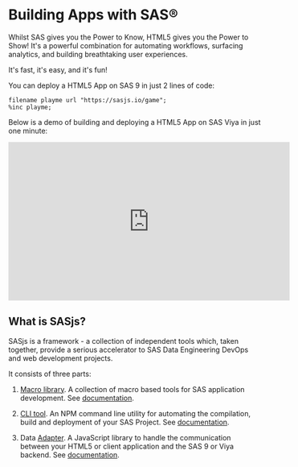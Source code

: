 Building Apps with SAS®
====================

Whilst SAS gives you the Power to Know, HTML5 gives you the Power to Show!  It's a powerful combination for automating workflows, surfacing analytics, and building breathtaking user experiences.

It's fast, it's easy, and it's fun!

You can deploy a HTML5 App on SAS 9 in just 2 lines of code:

```sas
filename playme url "https://sasjs.io/game";
%inc playme;
```

Below is a demo of building and deploying a HTML5 App on SAS Viya in just one minute:

<iframe width="560" height="315" src="https://www.youtube.com/embed/WwGptgvSqSw" frameborder="0" allow="accelerometer; autoplay; encrypted-media; gyroscope; picture-in-picture" allowfullscreen></iframe>

What is SASjs?
---------------------
SASjs is a framework - a collection of independent tools which, taken together, provide a serious accelerator to SAS Data Engineering DevOps and web development projects.

It consists of three parts:

1. [Macro library](https://github.com/sasjs/core).  A collection of macro based tools for SAS application development.  See [documentation](https://core.sasjs.io).

2. [CLI tool](https://github.com/sasjs/cli).  An NPM command line utility for automating the compilation, build and deployment of your SAS Project.  See [documentation](https://cli.sasjs.io).

3. Data [Adapter](https://github.com/sasjs/adapter). A JavaScript library to handle the communication between your HTML5 or client application and the SAS 9 or Viya backend.  See [documentation](https://adapter.sasjs.io).


<meta name="description" content="Build awesome HTML5 web applications on SAS9 and Viya with the SASjs framework">
